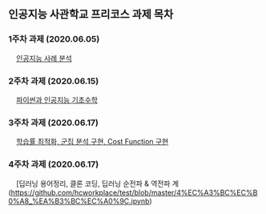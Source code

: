 ## 인공지능 사관학교 프리코스 과제 목차
### 1주차 과제 (2020.06.05)
&nbsp;&nbsp;&nbsp;&nbsp;[인공지능 사례 분석](https://github.com/hcworkplace/test/blob/master/1%EC%A3%BC%EC%B0%A8_%EA%B3%BC%EC%A0%9C.ipynb)
### 2주차 과제 (2020.06.15)
&nbsp;&nbsp;&nbsp;&nbsp;[파이썬과 인공지능 기초수학](https://nbviewer.jupyter.org/github/hcworkplace/test/blob/master/2%E1%84%8C%E1%85%AE%E1%84%8E%E1%85%A1_%E1%84%80%E1%85%AA%E1%84%8C%E1%85%A6.ipynb)
### 3주차 과제 (2020.06.17)
&nbsp;&nbsp;&nbsp;&nbsp;[학습률 최적화, 군집 분석 구현, Cost Function 구현](https://github.com/hcworkplace/test/blob/master/3%EC%A3%BC%EC%B0%A8_%EA%B3%BC%EC%A0%9C.ipynb)
### 4주차 과제 (2020.06.17)
&nbsp;&nbsp;&nbsp;&nbsp;[딥러닝 용어정리, 클론 코딩, 딥러닝 순전파 & 역전파 계(https://github.com/hcworkplace/test/blob/master/4%EC%A3%BC%EC%B0%A8_%EA%B3%BC%EC%A0%9C.ipynb)
